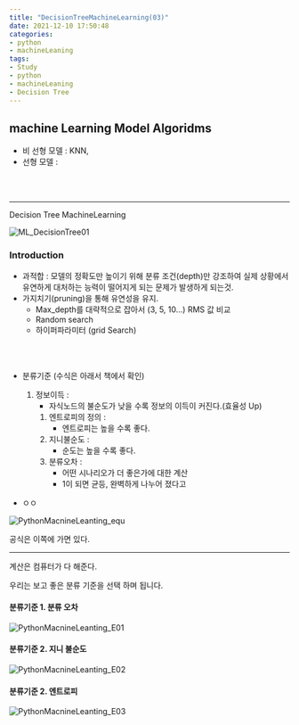 ```yaml
---
title: "DecisionTreeMachineLearning(03)"
date: 2021-12-10 17:50:48
categories:
- python
- machineLeaning
tags:
- Study
- python
- machineLeaning
- Decision Tree 
---
```


## machine Learning Model Algoridms

- 비 선형 모델  : KNN, 
- 선형 모델 : 

<br><br>

---

Decision Tree MachineLearning

![ML_DecisionTree01](/../../imeges/python/ML_DecisionTree01.png)

### Introduction 

 - 과적합 : 모델의 정확도만 높이기 위해 분류 조건(depth)만 강조하여 실제 상황에서 유연하게 대처하는 능력이 떨어지게 되는 문제가 발생하게 되는것.
 - 가지치기(pruning)을 통해 유연성을 유지. 
   - Max_depth를 대략적으로 잡아서 (3, 5, 10...) RMS 값 비교
   - Random search
   - 하이퍼파라미터 (grid Search)
 
<br><br>

 - 분류기준 (수식은 아래서 책에서 확인)
   1. 정보이득 : 
      - 자식노드의 불순도가 낮을 수록 정보의 이득이 커진다.(효율성 Up)
      1. 엔트로피의 정의 :
         - 엔트로피는 높을 수록 좋다.  
      2. 지니불순도 :
         - 순도는 높을 수록 좋다. 
      3. 분류오차 :
         - 어떤 시나리오가 더 좋은가에 대한 계산
         - 1이 되면 균등, 완벽하게 나누어 졌다고 

 - ㅇㅇ

![PythonMacnineLeanting_equ](/../../imeges/python/PythonMacnineLeanting_equ.png)

공식은 이쪽에 가면 있다. 

---

계산은 컴퓨터가 다 해준다. 

우리는 보고 좋은 분류 기준을 선택 하며 됩니다. 

#### 분류기준 1. 분류 오차 

![PythonMacnineLeanting_E01](/../../imeges/python/PythonMacnineLeanting_E01.png)

#### 분류기준 2. 지니 불순도 

![PythonMacnineLeanting_E02](/../../imeges/python/PythonMacnineLeanting_E02.png)

#### 분류기준 2. 엔트로피

![PythonMacnineLeanting_E03](/../../imeges/python/PythonMacnineLeanting_E03.png)



